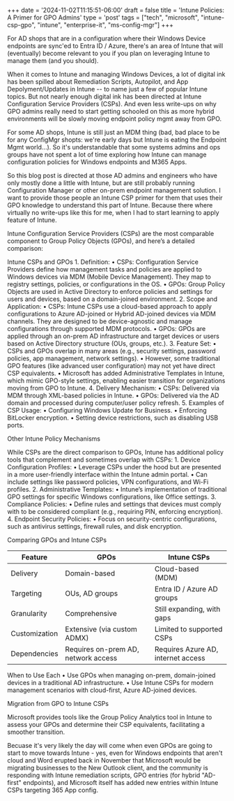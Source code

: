 +++
date = '2024-11-02T11:15:51-06:00'
draft = false
title = 'Intune Policies: A Primer for GPO Admins'
type = 'post'
tags = ["tech", "microsoft", "intune-csp-gpo", "intune", "enterprise-it", "ms-config-mgr"]
+++

 <style>
        .truncate {
            width: 300px; /* Set the desired width */
            white-space: nowrap;
            overflow: hidden;
            text-overflow: ellipsis;
        }
        .truncate a {
            text-decoration: none;
            color: blue;
        }
</style>

For AD shops that are in a configuration where their Windows Device endpoints are sync'ed to Entra ID / Azure, there's an area of Intune that will (eventually) become relevant to you if you plan on leveraging Intune to manage them (and you should). <br />

When it comes to Intune and managing Windows Devices, a lot of digital ink has been spilled about Remediation Scripts, Autopilot, and App Depolyment/Updates in Intune -- to name just a few of popular Intune topics. But not nearly enough digital ink has been directed at Intune Configuration Service Providers (CSPs).  And even less write-ups on why GPO admins really need to start getting schooled on this as more hybrid environments will be slowly moving endpoint policy mgmt away from GPO. <br /> 

For some AD shops, Intune is still just an MDM thing (bad, bad place to be for any ConfigMgr shopts: we're early days but Intune is eating the Endpoint Mgmt world...).   So it's understandable that some systems admins and ops groups have not spent a lot of time exploring how Intune can manage configuration policies for Windows endpoints and M365 Apps.  <br /> 

So this blog post is directed at those AD admins and engineers who have only mostly done a little with Intune, but are still probably running Configuration Manager or other on-prem endpoint management solution.  I want to provide those people an Intune CSP primer for them that uses their GPO knowledge to understand this part of Intune.  Because there where virtually no write-ups like this for me, when I had to start learning to apply feature of Intune. <br />


Intune Configuration Service Providers (CSPs) are the most comparable component to Group Policy Objects (GPOs), and here’s a detailed comparison:

Intune CSPs and GPOs
	1.	Definition:
	•	CSPs: Configuration Service Providers define how management tasks and policies are applied to Windows devices via MDM (Mobile Device Management). They map to registry settings, policies, or configurations in the OS.
	•	GPOs: Group Policy Objects are used in Active Directory to enforce policies and settings for users and devices, based on a domain-joined environment.
	2.	Scope and Application:
	•	CSPs: Intune CSPs use a cloud-based approach to apply configurations to Azure AD-joined or Hybrid AD-joined devices via MDM channels. They are designed to be device-agnostic and manage configurations through supported MDM protocols.
	•	GPOs: GPOs are applied through an on-prem AD infrastructure and target devices or users based on Active Directory structure (OUs, groups, etc.).
	3.	Feature Set:
	•	CSPs and GPOs overlap in many areas (e.g., security settings, password policies, app management, network settings).
	•	However, some traditional GPO features (like advanced user configuration) may not yet have direct CSP equivalents.
	•	Microsoft has added Administrative Templates in Intune, which mimic GPO-style settings, enabling easier transition for organizations moving from GPO to Intune.
	4.	Delivery Mechanism:
	•	CSPs: Delivered via MDM through XML-based policies in Intune.
	•	GPOs: Delivered via the AD domain and processed during computer/user policy refresh.
	5.	Examples of CSP Usage:
	•	Configuring Windows Update for Business.
	•	Enforcing BitLocker encryption.
	•	Setting device restrictions, such as disabling USB ports.

Other Intune Policy Mechanisms

While CSPs are the direct comparison to GPOs, Intune has additional policy tools that complement and sometimes overlap with CSPs:
	1.	Device Configuration Profiles:
	•	Leverage CSPs under the hood but are presented in a more user-friendly interface within the Intune admin portal.
	•	Can include settings like password policies, VPN configurations, and Wi-Fi profiles.
	2.	Administrative Templates:
	•	Intune’s implementation of traditional GPO settings for specific Windows configurations, like Office settings.
	3.	Compliance Policies:
	•	Define rules and settings that devices must comply with to be considered compliant (e.g., requiring PIN, enforcing encryption).
	4.	Endpoint Security Policies:
	•	Focus on security-centric configurations, such as antivirus settings, firewall rules, and disk encryption.

Comparing GPOs and Intune CSPs


| **Feature**   | **GPOs**                              |   **Intune CSPs**                     |
|---------------|---------------------------------------|---------------------------------------|
| Delivery      | Domain-based                          |   Cloud-based (MDM)                   |   
| Targeting     | OUs, AD groups                        |   Entra ID / Azure AD groups          |
| Granularity   | Comprehensive                         |  Still expanding, with gaps           |
| Customization | Extensive (via custom ADMX)           |  Limited to supported CSPs            |
| Dependencies	| Requires on-prem AD, network access   |	Requires Azure AD, internet access  |

When to Use Each
	•	Use GPOs when managing on-prem, domain-joined devices in a traditional AD infrastructure.
	•	Use Intune CSPs for modern management scenarios with cloud-first, Azure AD-joined devices.

Migration from GPO to Intune CSPs

Microsoft provides tools like the Group Policy Analytics tool in Intune to assess your GPOs and determine their CSP equivalents, facilitating a smoother transition.













Becuase it's very likely the day will come when even GPOs are going to start to move towards Intune - yes, even for Windows endpoints that aren't cloud
and Word erupted back in November that Microsoft would be migrating businesses to the New Outlook client, and the community is responding with Intune remediation scripts, GPO entries (for hybrid "AD-first" endpoints), and Microsoft itself has added new entries within Intune CSPs targeting 365 App config.  <br />

